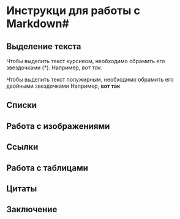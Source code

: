  # Инструкци для работы с Markdown#

 ## Выделение текста

Чтобы выделить текст курсивом, необходимо обрамить его звездочками (*). Например, *вот так*.

Чтобы выделить текст полужирным, необходимо обрамить его двойными звездочками Например, **вот так**

 ## Списки 

 ## Работа с изображениями

 ## Ссылки

 ## Работа с таблицами

 ## Цитаты

 ## Заключение